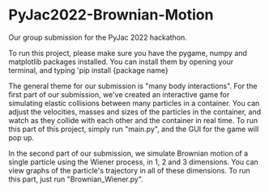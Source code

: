 # PyJac2022-Brownian-Motion
Our group submission for the PyJac 2022 hackathon.

To run this project, please make sure you have the pygame, numpy and matplotlib packages installed. You can install them by opening your terminal, and typing 'pip install {package name}

The general theme for our submission is "many body interactions". For the first part of our submission, we've created an interactive game for simulating elastic collisions between many particles in a container. You can adjust the velocities, masses and sizes of the particles in the container, and watch as they collide with each other and the container in real time. To run this part of this project, simply run "main.py", and the GUI for the game will pop up.

In the second part of our submission, we simulate Brownian motion of a single particle using the Wiener process, in 1, 2 and 3 dimensions. You can view graphs of the particle's trajectory in all of these dimensions. To run this part, just run "Brownian_Wiener.py".
